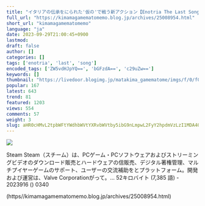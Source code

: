 ```yaml
---
title: "イタリアの伝承をにられた'仮の'で戦う新アクション【Enotria The Last Song (エノトリア：ザ ラスト ソング)】2024発売へ まったりきにゲームまとめも"
full_url: "https://kimamagamematomemo.blog.jp/archives/25008954.html"
short_url: "kimamagamematomemo"
language: "ja"
date: 2023-09-29T21:00:45+0900
lastmod: 
draft: false
author: []
categories: []
tags: ['enotria', 'last', 'song']
encoded_tags: ['ZW5vdHJpYQ==', 'bGFzdA==', 'c29uZw==']
keywords: []
thumbnail: "https://livedoor.blogimg.jp/matakima_gamematome/imgs/f/0/f01f9bb2-s.jpg"
popular: 167
latest: 643
trend: 81
featured: 1203
views: 554
comments: 57
weight: 3
slug: aHR0cHMvL2tpbWFtYWdhbWVtYXRvbWVtby5ibG9nLmpwL2FyY2hpdmVzLzI1MDA4OTU0Lmh0bWw=
---
```


![](https://livedoor.blogimg.jp/matakima_gamematome/imgs/f/0/f01f9bb2-s.jpg)

Steam Steam（スチーム）は、PCゲーム・PCソフトウェアおよびストリーミングビデオのダウンロード販売とハードウェアの信販売、デジタル著権管理、マルチプイヤーゲームのサポート、ユーザーの交流補助をとプラットフォーム。開発および運営は、Valve Corporationがって。… 52キロバイト (7,385 語) - 2023916 () 0340

(https//kimamagamematomemo.blog.jp/archives/25008954.html)
